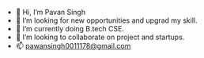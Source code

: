 - 👋 Hi, I’m Pavan Singh
- 👀 I’m looking for new opportunities and upgrad my skill.
- 🌱 I’m currently doing B.tech CSE.
- 💞️ I’m looking to collaborate on project and startups.
- 📫 pawansingh0011178@gmail.com

<!---
Pavan910/Pavan910 is a ✨ special ✨ repository because its `README.md` (this file) appears on your GitHub profile.
You can click the Preview link to take a look at your changes.
--->
